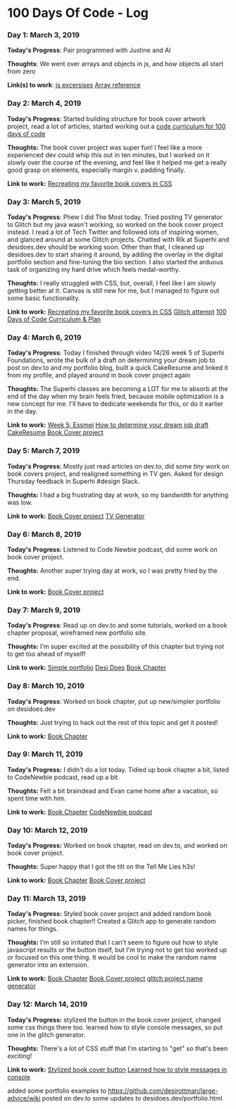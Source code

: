 # 100 Days Of Code - Log

### Day 1: March 3, 2019

**Today's Progress**: Pair programmed with Justine and Al

**Thoughts**: We went over arrays and objects in js, and how objects all start from zero

**Link(s) to work**: [js excersises](https://bandzoogle.slack.com/archives/GGMBCU273/p1551665301009900)
[Array reference](https://www.w3schools.com/jsref/jsref_obj_array.asp)

### Day 2: March 4, 2019 

**Today's Progress**: Started building structure for book cover artwork project, read a lot of articles, started working out a [code curriculum for 100 days of code](https://www.notion.so/thornes/100-Days-of-Code-Curriculum-874e72b904d64e6bb453a071ee971532)

**Thoughts:** The book cover project was super fun! I feel like a more experienced dev could whip this out in ten minutes, but I worked on it slowly over the course of the evening, and feel like it helped me get a really good grasp on elements, especially margin v. padding finally. 

**Link to work:** [Recreating my favorite book covers in CSS](https://codepen.io/desilove/pen/PLGOEQ)

### Day 3: March 5, 2019 

**Today's Progress**: Phew I did The Most today. Tried posting TV generator to Glitch but my java wasn't working, so worked on the book cover project instead. I read a lot of Tech Twitter and followed lots of inspiring women, and glanced around at some Glitch projects. Chatted with Rik at Superhi and desidoes.dev should be working soon. Other than that, I cleaned up desidoes.dev to start sharing it around, by adding the overlay in the digital portfolio section and fine-tuning the bio section. I also started the arduous task of organizing my hard drive which feels medal-worthy.

**Thoughts:** I really struggled with CSS, but, overall, I feel like I am slowly getting better at it. Canvas is still new for me, but I managed to figure out some basic functionality.

**Link to work:** [Recreating my favorite book covers in CSS](https://codepen.io/desilove/pen/PLGOEQ)
[Glitch attempt](https://broad-legal.glitch.me/)
[100 Days of Code Curriculum & Plan](https://www.notion.so/thornes/ef952a067fb34670acec3f54d99a6db8?v=4e3243d98bd64fe491ac74e7d874a5f0)


### Day 4: March 6, 2019 

**Today's Progress**: Today I finished through video 14/26 week 5 of Superhi Foundations, wrote the bulk of a draft on determining your dream job to post on dev.to and my portfolio blog, built a quick CakeResume and linked it from my profile, and played around in book cover project again

**Thoughts:** The Superhi classes are becoming a LOT for me to absorb at the end of the day when my brain feels fried, because mobile optimization is a new concept for me. I'll have to dedicate weekends for this, or do it earlier in the day. 

**Link to work:** [Week 5: Essmei](https://week-5-essmei-45.superhi.com/)
[How to determine your dream job draft](https://www.notion.so/desilove/How-to-determine-what-your-dream-job-is-0d672983e3b44ea29a75569293d028c5)
[CakeResume](https://www.cakeresume.com/desi-rottman)
[Book Cover project](https://codepen.io/desilove/pen/PLGOEQ)

### Day 5: March 7, 2019 

**Today's Progress**: Mostly just read articles on dev.to, did some _tiny_ work on book covers project, and realigned something in TV gen. Asked for design Thursday feedback in Superhi #design Slack. 

**Thoughts:** I had a big frustrating day at work, so my bandwidth for anything was low.

**Link to work:** [Book Cover project](https://codepen.io/desilove/pen/PLGOEQ)
[TV Generator](http://tv-generator.superhi.com)


### Day 6: March 8, 2019 

**Today's Progress**: Listened to Code Newbie podcast, did some work on book cover project.

**Thoughts:** Another super trying day at work, so I was pretty fried by the end.

**Link to work:** [Book Cover project](https://codepen.io/desilove/pen/PLGOEQ)


### Day 7: March 9, 2019 

**Today's Progress**: Read up on dev.to and some tutorials, worked on a book chapter proposal, wireframed new portfolio site.

**Thoughts:** I'm super excited at the possibility of this chapter but trying not to get too ahead of myself!

**Link to work:** [Simple portfolio](https://codepen.io/desilove/pen/xBdowY)
[Desi Does](http://www.desidoes.dev)
[Book Chapter](https://docs.google.com/document/d/1mcQlsni1F25byAdDTFbDR2VJqouEV0M4LflE8h8iFRk/edit#heading=h.u2hc83kat77t)


### Day 8: March 10, 2019 

**Today's Progress**: Worked on book chapter, put up new/simpler portfolio on desidoes.dev

**Thoughts:** Just trying to hack out the rest of this topic and get it posted!

**Link to work:** [Book Chapter](https://docs.google.com/document/d/1mcQlsni1F25byAdDTFbDR2VJqouEV0M4LflE8h8iFRk/edit#heading=h.u2hc83kat77t)

### Day 9: March 11, 2019

**Today's Progress:** I didn't do a lot today. Tidied up book chapter a bit, listed to CodeNewbie podcast, read up a bit.

**Thoughts:** Felt a bit braindead and Evan came home after a vacation, so spent time with him.

**Link to work:** [Book Chapter](https://docs.google.com/document/d/1mcQlsni1F25byAdDTFbDR2VJqouEV0M4LflE8h8iFRk/edit#heading=h.u2hc83kat77t)
[CodeNewbie podcast](https://www.codenewbie.org/podcast/codeland-art-and-code-talks-from-stephanie-nemeth-and-dan-shiffman)


### Day 10: March 12, 2019

**Today's Progress:** Worked on book chapter, read on dev.to, and worked on book cover project. 

**Thoughts:** Super happy that I got the tilt on the Tell Me Lies h3s!

**Link to work:** [Book Chapter](https://docs.google.com/document/d/1mcQlsni1F25byAdDTFbDR2VJqouEV0M4LflE8h8iFRk/edit#heading=h.u2hc83kat77t)
[Book Cover project](https://glitch.com/edit/#!/broad-legal?path=style.css:50:56)


### Day 11: March 13, 2019

**Today's Progress:** Styled book cover project and added random book picker, finished book chapter!! Created a Glitch app to generate random names for things. 

**Thoughts:** I'm still so irritated that I can't seem to figure out how to style javascript results or the button itself, but I'm trying not to get too worked up or focused on this one thing. It would be cool to make the random name generator into an extension.

**Link to work:** [Book Chapter](https://docs.google.com/document/d/1mcQlsni1F25byAdDTFbDR2VJqouEV0M4LflE8h8iFRk/edit#heading=h.u2hc83kat77t)
[Book Cover project](https://glitch.com/edit/#!/broad-legal?path=style.css:50:56)
[glitch project name generator](https://simple-danger.glitch.me)


### Day 12: March 14, 2019

**Today's Progress:** stylized the button in the book cover project, changed some css things there too. learned how to style console messages, so put one in the glitch generator.

**Thoughts:** There's a lot of CSS stuff that I'm starting to "get" so that's been exciting!

**Link to work:** [Stylized book cover button](https://broad-legal.glitch.me/)
[Learned how to style messages in console](https://dev.to/aaronpowell/pretty-javascript-console-3epj)


added some portfolio examples to https://github.com/desirottman/large-advice/wiki
posted on dev.to
some updates to desidoes.dev/portfolio.html

